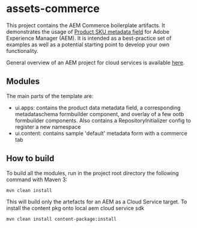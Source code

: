 # assets-commerce

This project contains the AEM Commerce boilerplate artifacts. It demonstrates the usage of [Product SKU metadata field](https://github.com/amalhotr_adobe/assets-commerce/tree/main/ui.apps/src/main/content/jcr_root/apps/commerce/ui/components/productdata) for Adobe Experience Manager (AEM). It is intended as a best-practice set of examples as well as a potential starting point to develop your own functionality.

General overview of an AEM project for cloud services is available [here](https://experienceleague.adobe.com/en/docs/experience-manager-cloud-service/content/implementing/developing/aem-project-content-package-structure).


## Modules

The main parts of the template are:

* ui.apps: contains the product data metadata field, a corresponding metadataschema formbuilder component, and overlay of a few ootb formbuilder components. Also contains a RepositoryInitializer config to register a new namespace
* ui.content: contains sample 'default' metadata form with a commerce tab

## How to build

To build all the modules, run in the project root directory the following command with Maven 3:

    mvn clean install

This will build only the artefacts for an AEM as a Cloud Service target. To install the content pkg onto local aem cloud service sdk

    mvn clean install content-package:install
